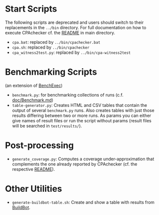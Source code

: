 <!--
This file is part of CPAchecker,
a tool for configurable software verification:
https://cpachecker.sosy-lab.org

SPDX-FileCopyrightText: 2007-2020 Dirk Beyer <https://www.sosy-lab.org>

SPDX-License-Identifier: Apache-2.0
-->

# Start Scripts

The following scripts are deprecated
and users should switch to their replacements in the `../bin` directory.
For full documentation on how to execute CPAchecker
cf. the [README](../README.md) in main directory.

- `cpa.bat`: replaced by `../bin/cpachecker.bat`
- `cpa.sh`: replaced by `../bin/cpachecker`
- `cpa_witness2test.py`: replaced by `../bin/cpa-witness2test`

# Benchmarking Scripts
(an extension of [BenchExec](https://github.com/sosy-lab/benchexec))

- `benchmark.py`: for benchmarking collections of runs
                (c.f. [doc/Benchmark.md](../doc/Benchmark.md))
- `table-generator.py`:
  Creates HTML and CSV tables that contain the output of several `benchmark.py` runs.
  Also creates tables with just those results differing between two or more runs.
  As params you can either give names of result files
  or run the script without params (result files will be searched in `test/results/`).

# Post-processing
- `generate_coverage.py`:
  Computes a coverage under-approximation that complements the one already reported by CPAchecker
  (cf. the respective [README](post_processing/coverage/README.md)).

# Other Utilities
- `generate-buildbot-table.sh`:
  Create and show a table with results from [BuildBot](https://buildbot.sosy-lab.org/cpachecker/).
